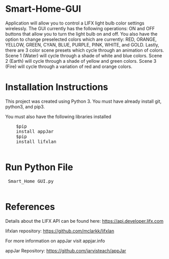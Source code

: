 # Smart-Home-GUI
Application will allow you to control a LIFX light bulb color settings wirelessly. The GUI currently has the following operations: ON and OFF buttons that allow you to turn the light bulb on and off. You also have the option to change preselected colors which are currently: RED, ORANGE, YELLOW, GREEN, CYAN, BLUE, PURPLE, PINK, WHITE, and GOLD. Lastly, there are 3 color scene presets which cycle through an animation of colors. Scene 1 (Water) will cycle through a shade of white and blue colors. Scene 2 (Earth) will cycle through a shade of yellow and green colors. Scene 3 (Fire) will cycle through a variation of red and orange colors.


<h1>Installation Instructions</h1>
This project was created using Python 3. You must have already install git, python3, and pip3.

You must also have the following libraries installed
<div class="highlight highlight-source-shell">
  <pre>
    <span class="pl-smi">$pip</span>
    install appJar
    <span class="pl-smi">$pip</span>
    install lifxlan
  </pre>
 </div>

<h1>Run Python File</h1>
<div class="highlight highlight-source-shell">
 <pre>
 Smart_Home GUI.py
 </pre>
</div>

<h1>References</h1>

Details about the LIFX API can be found here: https://api.developer.lifx.com

lifxlan repository: https://github.com/mclarkk/lifxlan

For more information on appJar visit appjar.info

appJar Repository: https://github.com/jarvisteach/appJar
